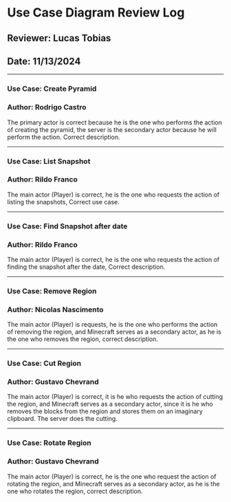 # Use Case Diagram Review Log

## Reviewer: Lucas Tobias
## Date: 11/13/2024

---

### Use Case: Create Pyramid
### Author: Rodrigo Castro

The primary actor is correct because he is the one who performs the action of creating the pyramid, the server is the secondary actor because he will perform the action. Correct description.

---

### Use Case: List Snapshot
### Author: Rildo Franco

The main actor (Player) is correct, he is the one who requests the action of listing the snapshots, Correct use case.

---

### Use Case: Find Snapshot after date
### Author: Rildo Franco

The main actor (Player) is correct, he is the one who requests the action of finding the snapshot after the date, Correct description.

---

### Use Case: Remove Region
### Author: Nicolas Nascimento

The main actor (Player) is requests, he is the one who performs the action of removing the region, and Minecraft serves as a secondary actor, as he is the one who removes the region, correct description.

---

### Use Case: Cut Region
### Author: Gustavo Chevrand

The main actor (Player) is correct, it is he who requests the action of cutting the region, and Minecraft serves as a secondary actor, since it is he who removes the blocks from the region and stores them on an imaginary clipboard. The server does the cutting.

---
### Use Case: Rotate Region
### Author: Gustavo Chevrand

The main actor (Player) is correct, he is the one who request the action of rotating the region, and Minecraft serves as a secondary actor, as he is the one who rotates the region, correct description.
